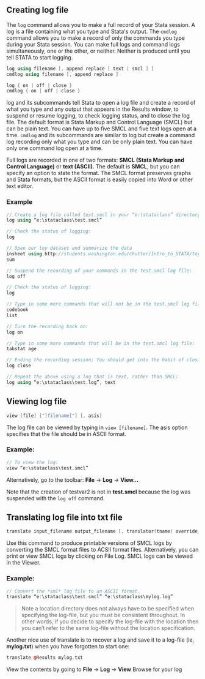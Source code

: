 ## Creating log file

The `log` command allows you to make a full record of your Stata session. A log is a file containing what you type and Stata's output. The `cmdlog` command allows you to make a record of only the commands you type during your Stata session.  You can make full logs and command logs simultaneously, one or the other, or neither.  Neither is produced until you tell STATA to start logging.

```cpp
log using filename [, append replace [ text | smcl ] ]
cmdlog using filename [, append replace ]

log { on | off | close }
cmdlog { on | off | close }
```

log and its subcommands tell Stata to open a log file and create a record of what you type and any output that appears in the Results window, to suspend or resume logging, to check logging status, and to close the log file.  The default format is Stata Markup and Control Language (SMCL) but can be plain text.  You can have up to five SMCL and five text logs open at a time. `cmdlog` and its subcommands are similar to log but create a command log recording only what you type and can be only plain text.  You can have only one command log open at a time.

Full logs are recorded in one of two formats: **SMCL (Stata Markup and Control Language)** or **text (ASCII)**. The default is **SMCL**, but you can specify an option to state the format. The SMCL format preserves graphs and Stata formats, but the ASCII format is easily copied into Word or other text editor.

### Example

```cpp
// Create a log file called test.smcl in your “e:\stataclass” directory:
log using “e:\stataclass\test.smcl”

// Check the status of logging:
log

// Open our toy dataset and summarize the data
insheet using http://students.washington.edu/chutter/Intro_to_STATA/toy_data.csv, clear
sum

// Suspend the recording of your commands in the test.smcl log file:
log off

// Check the status of logging:
log

// Type in some more commands that will not be in the test.smcl log file:
codebook
list

// Turn the recording back on:
log on

// Type in some more commands that will be in the test.smcl log file:
tabstat age

// Ending the recording session; You should get into the habit of closing your logs:
log close

// Repeat the above using a log that is text, rather than SMCL:
log using “e:\stataclass\test.log”, text
```

## Viewing log file 

```cpp
view [file] ["]filename["] [, asis]
```

The log file can be viewed by typing in `view [filename]`.  The asis option specifies that the file should be in ASCII format. 

### Example:

```cpp
// To view the log:
view “e:\stataclass\test.smcl”
```

Alternatively, go to the toolbar:  **File** -> **Log** -> **View…**

Note that the creation of testvar2 is not in **test.smcl** because the log was suspended with the `log off` command.

## Translating log file into txt file

```cpp
translate input_filename output_filename [, translator(tname) override_options replace ]
```

Use this command to produce printable versions of SMCL logs by converting the SMCL format files to ACSII format files.  Alternatively, you can print or view SMCL logs by clicking on File  Log.  SMCL logs can be viewed in the Viewer.

### Example:

```cpp
// Convert the *sml* log file to an ASCII format.
translate “e:\stataclass\test.smcl” “e:\stataclass\mylog.log”
```

> Note a location directory does not always have to be specified when specifying the log-file, but you must be consistent throughout.  In other words, if you decide to specify the log-file with the location then you can’t refer to the same log-file without the location specification.

Another nice use of translate is to recover a log and save it to a log-file (ie, **mylog.txt**) when you have forgotten to start one:

```cpp
translate @Results mylog.txt
```

View the contents by going to **File** -> **Log** -> **View**
Browse for your log